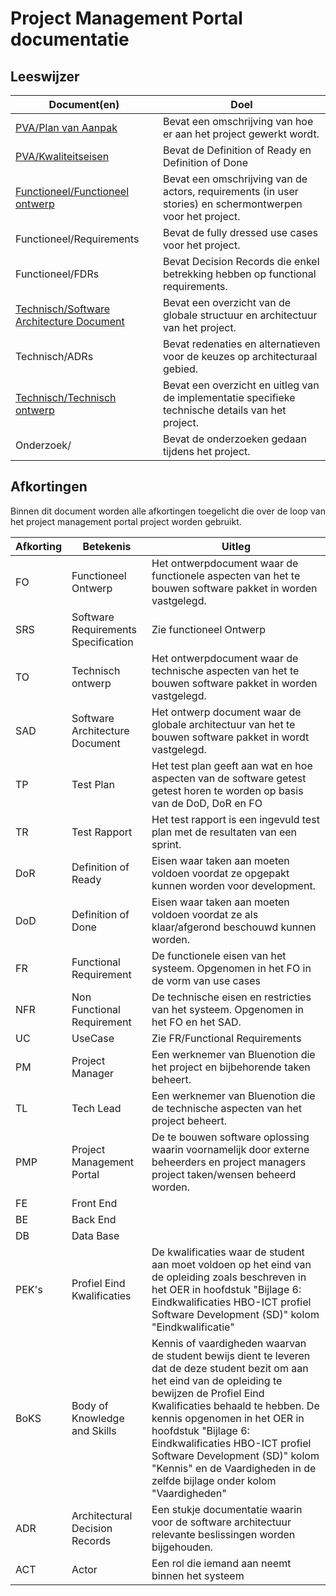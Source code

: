 # Project Management Portal documentatie

## Leeswijzer

| Document(en) | Doel |
|---|---|
| [PVA/Plan van Aanpak](./PVA/PlanVanAanpak.md) | Bevat een omschrijving van hoe er aan het project gewerkt wordt. |
| [PVA/Kwaliteitseisen](./PVA/kwaliteitseisen.md) | Bevat de Definition of Ready en Definition of Done |
| [Functioneel/Functioneel ontwerp](./Functioneel/FunctioneelOntwerp.md)  | Bevat een omschrijving van de actors, requirements (in user stories) en schermontwerpen voor het project. |
| Functioneel/Requirements | Bevat de fully dressed use cases voor het project.  |
| Functioneel/FDRs  | Bevat Decision Records die enkel betrekking hebben op functional requirements.  |
| [Technisch/Software Architecture Document](./Technisch/SoftwareArchitectureDocument.md)  | Bevat een overzicht van de globale structuur en architectuur van het project.  |
| Technisch/ADRs  | Bevat redenaties en alternatieven voor de keuzes op architecturaal gebied.  |
| [Technisch/Technisch ontwerp](./Technisch/TechnischOntwerp.md)  | Bevat een overzicht en uitleg van de implementatie specifieke technische details van het project.  |
| Onderzoek/  | Bevat de onderzoeken gedaan tijdens het project.  |

## Afkortingen

Binnen dit document worden alle afkortingen toegelicht die over de loop van het project management portal project worden gebruikt.

| Afkorting | Betekenis | Uitleg |
|---|---|---|
| FO | Functioneel Ontwerp | Het ontwerpdocument waar de functionele aspecten van het te bouwen software pakket in worden vastgelegd. |
| SRS | Software Requirements Specification | Zie functioneel Ontwerp |
| TO | Technisch ontwerp | Het ontwerpdocument waar de technische aspecten van het te bouwen software pakket in worden vastgelegd. |
| SAD | Software Architecture Document | Het ontwerp document waar de globale architectuur van het te bouwen software pakket in wordt vastgelegd. |
| TP | Test Plan | Het test plan geeft aan wat en hoe aspecten van de software getest getest horen te worden op basis van de DoD, DoR en FO |
| TR | Test Rapport | Het test rapport is een ingevuld test plan met de resultaten van een sprint. |
| DoR | Definition of Ready | Eisen waar taken aan moeten voldoen voordat ze opgepakt kunnen worden voor development. |
| DoD | Definition of Done | Eisen waar taken aan moeten voldoen voordat ze als klaar/afgerond beschouwd kunnen worden. |
| FR | Functional Requirement | De functionele eisen van het systeem. Opgenomen in het FO in de vorm van use cases |
| NFR | Non Functional Requirement | De technische eisen en restricties van het systeem. Opgenomen in het FO en het SAD. |
| UC | UseCase | Zie FR/Functional Requirements |
| PM | Project Manager | Een werknemer van Bluenotion die het project en bijbehorende taken beheert. |
| TL | Tech Lead | Een werknemer van Bluenotion die de technische aspecten van het project beheert. |
| PMP | Project Management Portal | De te bouwen software oplossing waarin voornamelijk door externe beheerders en project managers project taken/wensen beheerd worden. |
| FE | Front End |  |
| BE | Back End |  |
| DB | Data Base |  |
| PEK's | Profiel Eind Kwalificaties | De kwalificaties waar de student aan moet voldoen op het eind van de opleiding zoals beschreven in het OER in hoofdstuk "Bijlage 6: Eindkwalificaties HBO-ICT profiel Software Development (SD)" kolom "Eindkwalificatie" |
| BoKS | Body of Knowledge and Skills | Kennis of vaardigheden waarvan de student bewijs dient te leveren dat de deze student bezit om aan het eind van de opleiding te bewijzen de Profiel Eind Kwalificaties behaald te hebben. De kennis opgenomen in het OER in hoofdstuk "Bijlage 6: Eindkwalificaties HBO-ICT profiel Software Development (SD)" kolom "Kennis" en de Vaardigheden in de zelfde bijlage onder kolom "Vaardigheden" |
| ADR | Architectural Decision Records | Een stukje documentatie waarin voor de software architectuur relevante beslissingen worden bijgehouden. |
| ACT | Actor | Een rol die iemand aan neemt binnen het systeem |
